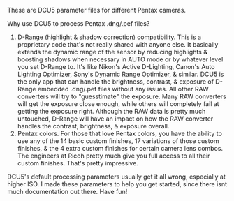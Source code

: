 These are DCU5 parameter files for different Pentax cameras.

Why use DCU5 to process Pentax .dng/.pef files?

1.	D-Range (highlight & shadow correction) compatibility. This is a proprietary code that's not really shared with anyone else. It basically extends the dynamic range of the sensor by reducing highlights & boosting shadows when necessary in AUTO mode or by whatever level you set D-Range to. It's like Nikon's Active D-Lighting, Canon's Auto Lighting Optimizer, Sony's Dynamic Range Optimizer, & similar. DCU5 is the only app that can handle the brightness, contrast, & exposure of D-Range embedded .dng/.pef files without any issues. All other RAW converters will try to "guesstimate" the exposure. Many RAW converters will get the exposure close enough, while others will completely fail at getting the exposure right. Although the RAW data is pretty much untouched, D-Range will have an impact on how the RAW converter handles the contrast, brightness, & exposure overall.
2.	Pentax colors. For those that love Pentax colors, you have the ability to use any of the 14 basic custom finishes, 17 variations of those custom finishes, & the 4 extra custom finishes for certain camera lens combos. The engineers at Ricoh pretty much give you full access to all their custom finishes. That's pretty impressive.

DCU5's default processing parameters usually get it all wrong, especially at higher ISO. I made these parameters to help you get started, since there isnt much documentation out there. Have fun!
